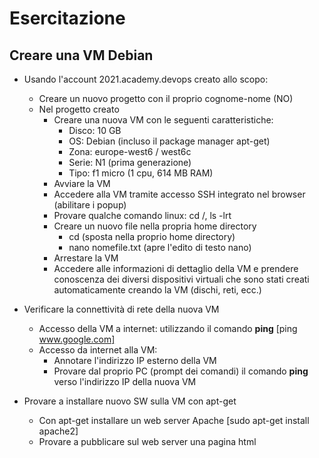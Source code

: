 # Esercitazione

## Creare una VM Debian

- Usando l'account 2021.academy.devops creato allo scopo:

  - Creare un nuovo progetto con il proprio cognome-nome (NO)
  - Nel progetto creato
    - Creare una nuova VM con le seguenti caratteristiche:
      - Disco: 10 GB
      - OS: Debian (incluso il package manager apt-get)
      - Zona: europe-west6 / west6c
      - Serie: N1 (prima generazione)
      - Tipo: f1 micro (1 cpu, 614 MB RAM)      
    - Avviare la VM
    - Accedere alla VM tramite accesso SSH integrato nel browser (abilitare i popup)
    - Provare qualche comando linux: cd /, ls -lrt
    - Creare un nuovo file nella propria home directory
      - cd (sposta nella proprio home directory)
      - nano nomefile.txt (apre l'edito di testo nano)
    - Arrestare la VM
    - Accedere alle informazioni di dettaglio della VM e prendere conoscenza dei diversi dispositivi virtuali che sono stati creati automaticamente creando la VM (dischi, reti, ecc.)

- Verificare la connettività di rete della nuova VM
  - Accesso della VM a internet: utilizzando il comando __ping__ [ping www.google.com]
  - Accesso da internet alla VM:
    - Annotare l'indirizzo IP esterno della VM
    - Provare dal proprio PC (prompt dei comandi) il comando __ping__ verso l'indirizzo IP della nuova VM
- Provare a installare nuovo SW sulla VM con apt-get
  - Con apt-get installare un web server Apache [sudo apt-get install apache2]
  - Provare a pubblicare sul web server una pagina html